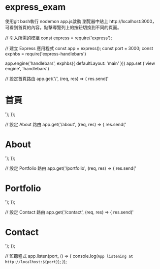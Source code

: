 # express_exam

使用git bash執行 nodemon app.js啟動
瀏覽器中貼上 http://localhost:3000，
可看到首頁的內容，點擊導覽列上的按鈕切換到不同的頁面。

// 引入所需的模組
const express = require('express');

// 建立 Express 應用程式
const app = express();
const port = 3000;
const exphbs = require('express-handlebars')

app.engine('handlebars', exphbs({ defaultLayout: 'main' }))
app.set ('view engine', 'handlebars')

// 設定首頁路由
app.get('/', (req, res) => {
  res.send('<h1>首頁</h1>');
});

// 設定 About 路由
app.get('/about', (req, res) => {
  res.send('<h1>About</h1>');
});

// 設定 Portfolio 路由
app.get('/portfolio', (req, res) => {
  res.send('<h1>Portfolio</h1>');
});

// 設定 Contact 路由
app.get('/contact', (req, res) => {
  res.send('<h1>Contact</h1>');
});

// 監聽程式
app.listen(port, () => {
  console.log(`App listening at http://localhost:${port}`);
});

